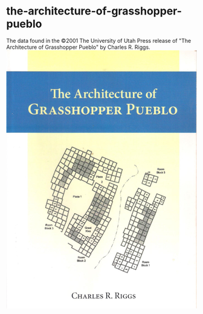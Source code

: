 # the-architecture-of-grasshopper-pueblo
The data found in the ©2001 The University of Utah Press release of "The Architecture of Grasshopper Pueblo" by Charles R. Riggs.
![](images/The%20Architecture%20of%20Grasshopper%20Pueblo%20(cover).jpg)
